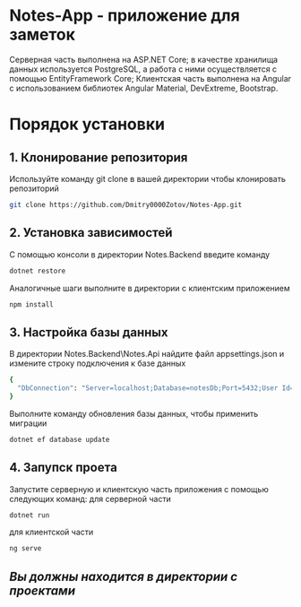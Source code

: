 # Notes-App - приложение для заметок
Серверная часть выполнена на ASP.NET Core; в качестве хранилища данных используется PostgreSQL, а работа с ними осуществляется с помощью EntityFramework Core; Клиентская часть выполнена на Angular с использованием библиотек Angular Material, DevExtreme, Bootstrap.
# Порядок установки
## 1. Клонирование репозитория
Используйте команду git clone в вашей директории чтобы клонировать репозиторий
```sh
git clone https://github.com/Dmitry0000Zotov/Notes-App.git
```
## 2. Установка зависимостей
С помощью консоли в директории Notes.Backend введите команду 
```sh
dotnet restore
```
Аналогичные шаги выполните в директории с клиентским приложением
```sh
npm install
```
## 3. Настройка базы данных
В директории Notes.Backend\Notes.Api найдите файл appsettings.json и измените строку подключения к базе данных
```sh
{
  "DbConnection": "Server=localhost;Database=notesDb;Port=5432;User Id={Ваши данные};Password={Ваши данные}"
}
```
Выполните команду обновления базы данных, чтобы применить миграции
```sh
dotnet ef database update
```
## 4. Запупск проета
Запустите серверную и клиентскую часть приложения с помощью следующих команд:
для серверной части
```sh
dotnet run
```
для клиентской части
```sh
ng serve
```
## _Вы должны находится в директории с проектами_
